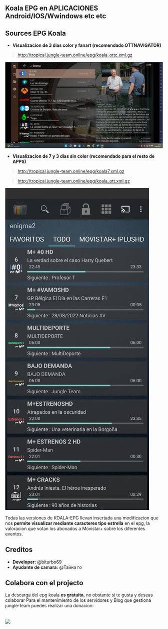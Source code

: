 ## Koala EPG en APLICACIONES Android/IOS/Wwindows etc etc

## Sources EPG Koala

 - **Visualizacion de 3 dias color y fanart (recomendado OTTNAVIGATOR)**

> http://tropical.jungle-team.online/epg/koala_ottc.xml.gz

![enter image description here](https://github.com/jungla-team/Koala-EPG-MOVISTAR/blob/main/APP/capturas-manual/Captura%20de%20pantalla%202022-08-28%20225724.png?raw=true)


 - **Visualizacion de 7 y 3 dias sin color (recomendado para el resto de APPS)**

> http://tropical.jungle-team.online/epg/koala7.xml.gz

> http://tropical.jungle-team.online/epg/koala_ott.xml.gz

![enter image description here](https://github.com/jungla-team/Koala-EPG-MOVISTAR/blob/main/APP/capturas-manual/photo_2022-08-28_23-10-33.jpg?raw=true)

Todas las versiones de KOALA-EPG llevan insertada una modificacion que nos **permite visualizar mediante caracteres tipo estrella** en el epg, la valoracion que votan los abonados a Movistar+ sobre los diferentes eventos.

## Creditos

 - **Developer:** @biturbo69
 - **Ayudante de camara:** @Тайна го


## Colabora con el projecto
La descarga del epg koala  **es gratuita**, no obstante si te gusta y deseas colaborar Para el mantenimiento de los servidores y Blog que gestiona jungle-team puedes realizar una donacion:

## [![](https://jungle-team.com/wp-content/uploads/2022/08/paypal-logo-4.png)](https://www.paypal.me/jungleteam)
